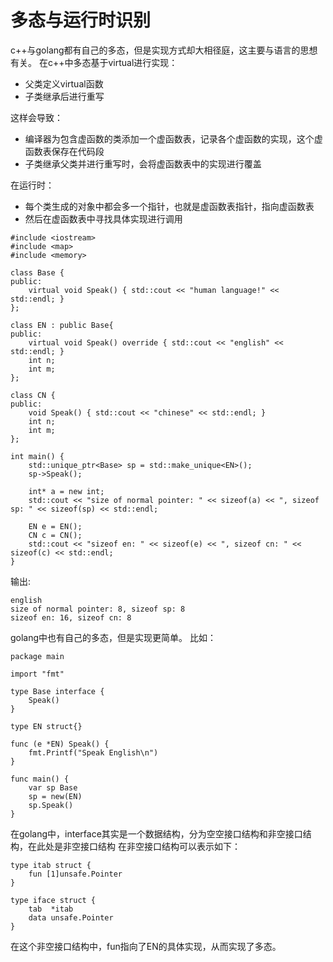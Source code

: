 # 多态与运行时识别

c++与golang都有自己的多态，但是实现方式却大相径庭，这主要与语言的思想有关。
在c++中多态基于virtual进行实现：
* 父类定义virtual函数
* 子类继承后进行重写  

这样会导致：
* 编译器为包含虚函数的类添加一个虚函数表，记录各个虚函数的实现，这个虚函数表保存在代码段
* 子类继承父类并进行重写时，会将虚函数表中的实现进行覆盖

在运行时：
* 每个类生成的对象中都会多一个指针，也就是虚函数表指针，指向虚函数表
* 然后在虚函数表中寻找具体实现进行调用
```
#include <iostream>
#include <map>
#include <memory>

class Base {
public:
    virtual void Speak() { std::cout << "human language!" << std::endl; }
};

class EN : public Base{
public:
    virtual void Speak() override { std::cout << "english" << std::endl; }
    int n;
    int m;
};

class CN {
public:
    void Speak() { std::cout << "chinese" << std::endl; }
    int n;
    int m;
};

int main() {
    std::unique_ptr<Base> sp = std::make_unique<EN>();
    sp->Speak();

    int* a = new int;
    std::cout << "size of normal pointer: " << sizeof(a) << ", sizeof sp: " << sizeof(sp) << std::endl;

    EN e = EN();
    CN c = CN();
    std::cout << "sizeof en: " << sizeof(e) << ", sizeof cn: " << sizeof(c) << std::endl;
}
```
输出:
```
english
size of normal pointer: 8, sizeof sp: 8
sizeof en: 16, sizeof cn: 8
```
golang中也有自己的多态，但是实现更简单。
比如：
```
package main

import "fmt"

type Base interface {
	Speak()
}

type EN struct{}

func (e *EN) Speak() {
	fmt.Printf("Speak English\n")
}

func main() {
	var sp Base
	sp = new(EN)
	sp.Speak()
}
```
在golang中，interface其实是一个数据结构，分为空空接口结构和非空接口结构，在此处是非空接口结构
在非空接口结构可以表示如下：
```
type itab struct {
	fun [1]unsafe.Pointer
}

type iface struct {
	tab  *itab
	data unsafe.Pointer
}
```
在这个非空接口结构中，fun指向了EN的具体实现，从而实现了多态。



